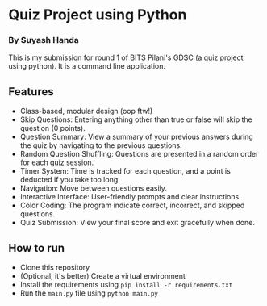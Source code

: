 # Quiz Project using Python

### By Suyash Handa

This is my submission for round 1 of BITS Pilani's GDSC (a quiz project using python). It is a command line application.

## Features

- Class-based, modular design (oop ftw!)
- Skip Questions: Entering anything other than true or false will skip the question (0 points).
- Question Summary: View a summary of your previous answers during the quiz by navigating to the previous questions.
- Random Question Shuffling: Questions are presented in a random order for each quiz session.
- Timer System: Time is tracked for each question, and a point is deducted if you take too long.
- Navigation: Move between questions easily.
- Interactive Interface: User-friendly prompts and clear instructions.
- Color Coding: The program indicate correct, incorrect, and skipped questions.
- Quiz Submission: View your final score and exit gracefully when done.

## How to run

- Clone this repository
- (Optional, it's better) Create a virtual environment
- Install the requirements using `pip install -r requirements.txt`
- Run the `main.py` file using `python main.py`
